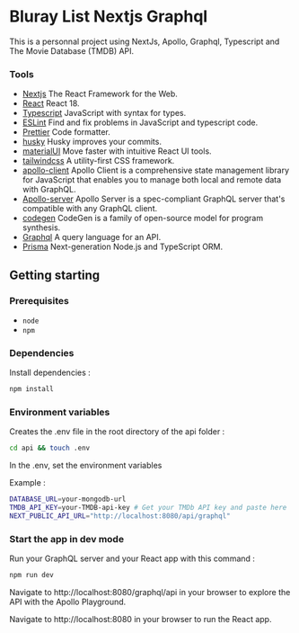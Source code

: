 # Bluray List Nextjs Graphql

This is a personnal project using NextJs, Apollo, Graphql, Typescript and The Movie Database (TMDB) API.</p>

### Tools

- [Nextjs](https://nextjs.org/) The React Framework for the Web.
- [React](https://react.dev/) React 18.
- [Typescript](https://www.typescriptlang.org/) JavaScript with syntax for types.
- [ESLint](https://eslint.org/) Find and fix problems in JavaScript and typescript code.
- [Prettier](https://prettier.io/) Code formatter.
- [husky](https://typicode.github.io/husky) Husky improves your commits.
- [materialUI](https://mui.com/) Move faster with intuitive React UI tools.
- [tailwindcss](https://tailwindcss.com/) A utility-first CSS framework.
- [apollo-client](https://www.apollographql.com/docs/react) Apollo Client is a comprehensive state management library for JavaScript that enables you to manage both local and remote data with GraphQL.
- [Apollo-server](https://www.apollographql.com/docs/apollo-server) Apollo Server is a spec-compliant GraphQL server that's compatible with any GraphQL client.
- [codegen](https://the-guild.dev/graphql/codegen/) CodeGen is a family of open-source model for program synthesis.
- [Graphql](https://graphql.org/) A query language for an API.
- [Prisma](https://www.prisma.io/) Next-generation Node.js and TypeScript ORM.

## Getting starting

### Prerequisites

- `node`
- `npm`

### Dependencies

Install dependencies :

```sh
npm install
```

### Environment variables

Creates the .env file in the root directory of the api folder :

```sh
cd api && touch .env
```

In the .env, set the environment variables

Example :

```sh
DATABASE_URL=your-mongodb-url
TMDB_API_KEY=your-TMDB-api-key # Get your TMDb API key and paste here
NEXT_PUBLIC_API_URL="http://localhost:8080/api/graphql"
```

### Start the app in dev mode

Run your GraphQL server and your React app with this command :

```sh
npm run dev
```

Navigate to http://localhost:8080/graphql/api in your browser to explore the API with the Apollo Playground.

Navigate to http://localhost:8080 in your browser to run the React app.
